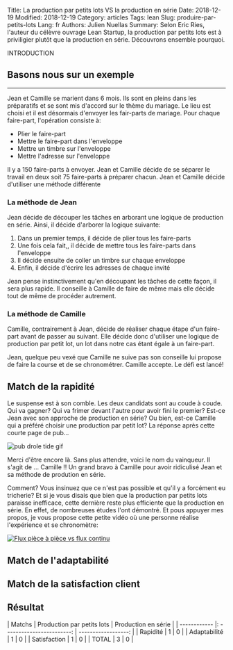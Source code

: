 Title: La production par petits lots VS la production en série
Date: 2018-12-19
Modified: 2018-12-19
Category: articles
Tags: lean
Slug: produire-par-petits-lots
Lang: fr
Authors: Julien Nuellas
Summary: Selon Eric Ries, l'auteur du célèvre ouvrage Lean Startup, la production par petits lots est à priviligier plutôt que la production en série. Découvrons ensemble pourquoi.

INTRODUCTION


## Basons nous sur un exemple
---

Jean et Camille se marient dans 6 mois. Ils sont en pleins dans les préparatifs et se sont mis d'accord sur le thème du mariage. Le lieu est choisi et il est désormais d'envoyer les fair-parts de mariage.
Pour chaque faire-part, l'opération consiste à:

* Plier le faire-part
* Mettre le faire-part dans l'enveloppe
* Mettre un timbre sur l'enveloppe
* Mettre l'adresse sur l'enveloppe

Il y a 150 faire-parts à envoyer. Jean et Camille décide de se séparer le travail en deux soit 75 faire-parts à préparer chacun.
Jean et Camille décide d'utiliser une méthode différente

### La méthode de Jean

Jean décide de découper les tâches en arborant une logique de production en série. Ainsi, il décide d'arborer la logique suivante:

1. Dans un premier temps, il décide de plier tous les faire-parts
2. Une fois cela fait,, il décide de mettre tous les faire-parts dans l'enveloppe
3. Il décide ensuite de coller un timbre sur chaque enveloppe
4. Enfin, il décide d'écrire les adresses de chaque invité

Jean pense instinctivement qu'en découpant les tâches de cette façon, il sera plus rapide. Il conseille à Camille de faire de même mais elle décide tout de même de procéder autrement.

### La méthode de Camille

Camille, contrairement à Jean, décide de réaliser chaque étape d'un faire-part avant de passer au suivant. Elle décide donc d'utiliser une logique de production par petit lot, un lot dans notre cas étant égale à un faire-part.

Jean, quelque peu vexé que Camille ne suive pas son conseille lui propose de faire la course et de se chronométrer. Camille accepte.
Le défi est lancé!

## Match de la rapidité

Le suspense est à son comble. Les deux candidats sont au coude à coude. Qui va gagner? Qui va frimer devant l'autre pour avoir fini le premier? Est-ce Jean avec son approche de production en série? Ou bien, est-ce Camille qui a préféré choisir une production par petit lot?
La réponse après cette courte page de pub...

![pub drole tide gif](https://media.giphy.com/media/xThtaf9QQxeH7K1bS8/giphy.gif)

Merci d'être encore là. Sans plus attendre, voici le nom du vainqueur. Il s'agit de ... Camille !!
Un grand bravo à Camille pour avoir ridiculisé Jean et sa méthode de prodution en série.

Comment? Vous insinuez que ce n'est pas possible et qu'il y a forcément eu tricherie? Et si je vous disais que bien que la production par petits lots paraisse inefficace, cette dernière reste plus efficiente que la production en série. En effet, de nombreuses études l'ont démontré. Et pous appuyer mes propos, je vous propose cette petite vidéo où une personne réalise l'expérience et se chronomètre:

[![Flux pièce à pièce vs flux continu]({filename}/images/production_par_lots_youtube_screen.png)](http://www.youtube.com/watch?v=Dr67i5SdXiM "Expérience flux pièce à pièce vs flux continu") 

## Match de l'adaptabilité
## Match de la satisfaction client
## Résultat

| Matchs       | Production par petits lots | Production en série |
| ------------ |: ------------------------: | ------------------: |
| Rapidité     |             1              |           0         |
| Adaptabilité |             1              |           0         |
| Satisfaction |             1              |           0         |
| TOTAL        |             3              |           0         |